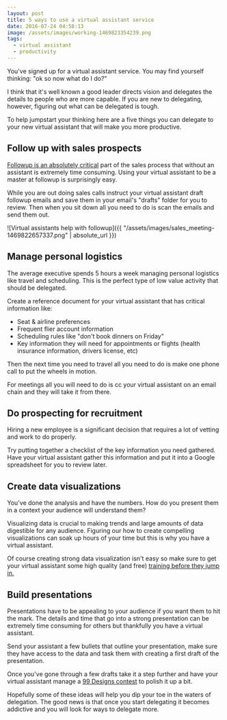 ```yaml
---
layout: post
title: 5 ways to use a virtual assistant service
date: 2016-07-24 04:58:13
image: /assets/images/working-1469823354239.png
tags:
  - virtual assistant
  - productivity
---
```


You've signed up for a virtual assistant service. You may find yourself thinking: "ok so now what do I do?"

I think that it's well known a good leader directs vision and delegates the details to people who are more capable. If you are new to delegating, however, figuring out what can be delegated is tough.

To help jumpstart your thinking here are a five things you can delegate to your new virtual assistant that will make you more productive.

## Follow up with sales prospects
[Followup is an absolutely critical](http://www.marketingdonut.co.uk/marketing/sales/sales-techniques-and-negotiations/why-8-of-sales-people-get-80-of-the-sales) part of the sales process that without an assistant is extremely time consuming. Using your virtual assistant to be a master at followup is surprisingly easy.

While you are out doing sales calls instruct your virtual assistant draft followup emails and save them in your email's "drafts" folder for you to review. Then when you sit down all you need to do is scan the emails and send them out.

![Virtual assistants help with followup]({{ "/assets/images/sales_meeting-1469822657337.png" | absolute_url }})


## Manage personal logistics
The average executive spends 5 hours a week managing personal logistics like travel and scheduling. This is the perfect type of low value activity that should be delegated.

Create a reference document for your virtual assistant that has critical information like:

- Seat & airline preferences
- Frequent flier account information
- Scheduling rules like "don't book dinners on Friday"
- Key information they will need for appointments or flights (health insurance information, drivers license, etc)

Then the next time you need to travel all you need to do is make one phone call to put the wheels in motion.

For meetings all you will need to do is cc your virtual assistant on an email chain and they will take it from there.

## Do prospecting for recruitment
Hiring a new employee is a significant decision that requires a lot of vetting and work to do properly.

Try putting together a checklist of the key information you need gathered. Have your virtual assistant gather this information and put it into a Google spreadsheet for you to review later.

## Create data visualizations

You've done the analysis and have the numbers. How do you present them in a context your audience will understand them?

Visualizing data is crucial to making trends and large amounts of data digestible for any audience. Figuring our how to create compelling visualizations can soak up hours of your time but this is why you have a virtual assistant.

Of course creating strong data visualization isn't easy so make sure to get your virtual assistant some high quality (and free) [training before they jump in.](https://www.coursera.org/learn/datavisualization)

## Build presentations

Presentations have to be appealing to your audience if you want them to hit the mark. The details and time that go into a strong presentation can be extremely time consuming for others but thankfully you have a virtual assistant.

Send your assistant a few bullets that outline your presentation, make sure they have access to the data and task them with creating a first draft of the presentation.

Once you've gone through a few drafts take it a step further and have your virtual assistant manage a [99 Designs contest](https://99designs.com/other-business-advertising) to polish it up a bit.

Hopefully some of these ideas will help you dip your toe in the waters of delegation. The good news is that once you start delegating it becomes addictive and you will look for ways to delegate more.
